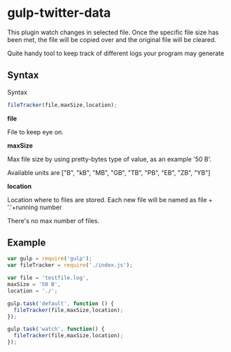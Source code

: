 gulp-twitter-data
=================

This plugin watch changes in selected file.
Once the specific file size has been met, the file
will be copied over and the original file will be cleared.

Quite handy tool to keep track of different logs your program may generate

Syntax
-------
Syntax
```javascript
fileTracker(file,maxSize,location);
```
**file**

File to keep eye on.

**maxSize**

Max file size by using pretty-bytes type of value, as an example '50 B'.

Available units are ["B", "kB", "MB", "GB", "TB", "PB", "EB", "ZB", "YB"]

**location**

Location where to files are stored. Each new file will be named as
file + '.'+running number

There's no max number of files.

Example
-------

```javascript
var gulp = require('gulp');
var fileTracker = require('./index.js');

var file = 'testfile.log',
maxSize = '50 B',
location = './';

gulp.task('default', function () {
  fileTracker(file,maxSize,location);
});

gulp.task('watch', function() {
  fileTracker(file,maxSize,location);
});
```

